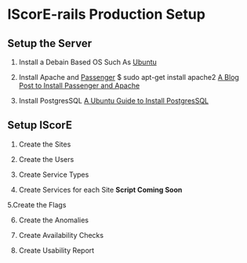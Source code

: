 # IScorE-rails Production Setup
## Setup the Server
1. Install a Debain Based OS Such As [Ubuntu](http://ubuntu.com)

2. Install Apache and [Passenger](https://www.phusionpassenger.com/)
$ sudo apt-get install apache2
[A Blog Post to Install Passenger and Apache](http://nathanhoad.net/how-to-ruby-on-rails-ubuntu-apache-with-passenger)

3. Install PostgresSQL
[A Ubuntu Guide to Install PostgresSQL](https://help.ubuntu.com/community/PostgreSQL#Basic_Server_Setup)

## Setup IScorE
1. Create the Sites

2. Create the Users
 
3. Create Service Types

4. Create Services for each Site
**Script Coming Soon**

5.Create the Flags

6. Create the Anomalies

7. Create Availability Checks

8. Create Usability Report
